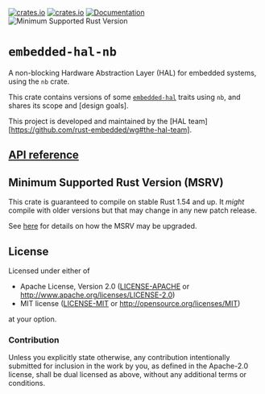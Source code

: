 [![crates.io](https://img.shields.io/crates/d/embedded-hal-nb.svg)](https://crates.io/crates/embedded-hal-nb)
[![crates.io](https://img.shields.io/crates/v/embedded-hal-nb.svg)](https://crates.io/crates/embedded-hal-nb)
[![Documentation](https://docs.rs/embedded-hal-nb/badge.svg)](https://docs.rs/embedded-hal-nb)
![Minimum Supported Rust Version](https://img.shields.io/badge/rustc-1.54+-blue.svg)

# `embedded-hal-nb`

A non-blocking Hardware Abstraction Layer (HAL) for embedded systems, using the `nb` crate.

This crate contains versions of some [`embedded-hal`](https://crates.io/crates/embedded-hal) traits using `nb`, and shares its scope and [design goals].

This project is developed and maintained by the [HAL team][https://github.com/rust-embedded/wg#the-hal-team].

## [API reference]

[API reference]: https://docs.rs/embedded-hal-nb

## Minimum Supported Rust Version (MSRV)

This crate is guaranteed to compile on stable Rust 1.54 and up. It *might*
compile with older versions but that may change in any new patch release.

See [here](docs/msrv.md) for details on how the MSRV may be upgraded.

## License

Licensed under either of

- Apache License, Version 2.0 ([LICENSE-APACHE](LICENSE-APACHE) or
  http://www.apache.org/licenses/LICENSE-2.0)
- MIT license ([LICENSE-MIT](LICENSE-MIT) or http://opensource.org/licenses/MIT)

at your option.

### Contribution

Unless you explicitly state otherwise, any contribution intentionally submitted
for inclusion in the work by you, as defined in the Apache-2.0 license, shall be
dual licensed as above, without any additional terms or conditions.
